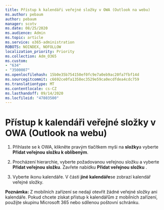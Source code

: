 ```yaml
---
title: Přístup k kalendáři veřejné složky v OWA (Outlook na webu)
ms.author: pebaum
author: pebaum
manager: scotv
ms.date: 08/25/2020
ms.audience: Admin
ms.topic: article
ms.service: o365-administration
ROBOTS: NOINDEX, NOFOLLOW
localization_priority: Priority
ms.collection: Adm_O365
ms.custom:
- "634"
- "3500007"
ms.openlocfilehash: 15b0e35b754150ef0fc9e7a0eb9ac20fa7fbf14d
ms.sourcegitcommit: c6692ce0fa1358ec3529e59ca0ecdfdea4cdc759
ms.translationtype: MT
ms.contentlocale: cs-CZ
ms.lasthandoff: 09/14/2020
ms.locfileid: "47803500"
---
```

# <a name="access-a-public-folder-calendar-in-owa-outlook-on-the-web"></a>Přístup k kalendáři veřejné složky v OWA (Outlook na webu)

1. Přihlaste se k OWA, klikněte pravým tlačítkem myši na **složky**a vyberte **Přidat veřejnou složku k oblíbeným**.

2. Procházení hierarchie, vyberte požadovanou veřejnou složku a vyberte **Přidat veřejnou složku**. Zavřete nabídku **Přidat veřejnou složku** .  

3. Vyberte ikonu kalendáře. V části **jiné kalendáře**se zobrazí kalendář veřejné složky.  

**Poznámka:** Z mobilních zařízení se nedají otevřít žádné veřejné složky ani kalendáře. Pokud chcete získat přístup k kalendářům z mobilních zařízení, použijte skupinu Microsoft 365 nebo sdílenou poštovní schránku.